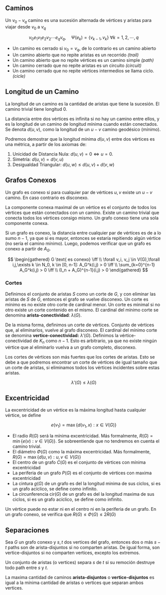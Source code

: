 ## Caminos

Un $v_0{-}v_q$ camino es una sucesión alternada de vértices y aristas para viajar desde $v_0$ a $v_q$

$$
v_0e_1v_1e_2v_2\cdots e_qv_q, \quad \Psi(e_k) = \{v_{k-1}, v_k\} \ \forall k=1,2, \cdots, q
$$

- Un camino es cerrado si $v_0 = v_q$, de lo contrario es un camino abierto
- Un camino abierto que no repite aristas es un recorrido *(trail)*
- Un camino abierto que no repite vértices es un camino simple *(path)*
- Un camino cerrado que no repite aristas es un circuito *(circuit)*
- Un camino cerrado que no repite vértices intermedios se llama ciclo. *(cicle)*

## Longitud de un Camino

La longitud de un camino es la cantidad de aristas que tiene la sucesión. El camino trivial tiene longitud 0.

La distancia entre dos vértices es infinita si no hay un camino entre ellos, y es la longitud de un camino de longitud mínima cuando están conectados. Se denota $d(u,v)$, como la longitud de un $u{-}v$ camino geodésico (mínimo).

Podremos demostrar que la longitud mínima $d(u,v)$ entre dos vértices es una métrica, a partir de los axiomas de:

1. Unicidad de Distancia Nula: $d(u,v) = 0 \iff u = 0$.
2. Simetría: $d(u,v) = d(v,u)$
3. Desigualdad Triangular: $d(u,w) \leq d(u,v) + d(v,w)$

## Grafos Conexos

Un grafo es conexo si para cualquier par de vértices $u,v$ existe un $u{-}v$ camino. En caso contrario es disconexo.

La componente conexa maximal de un vértice es el conjunto de todos los vértices que están conectados con un camino. Existe un camino trivial que conecta todos los vértices consigo mismo. Un grafo conexo tiene una sola componente conexa.

Si un grafo es conexo, la distancia entre cualquier par de vértices es de a lo sumo $n - 1$, ya que si es mayor, entonces se estaría repitiendo algún vértice (no sería el camino mínimo). Luego, podemos verificar que un grafo es conexo a partir de $A_G$.

$$
\begin{gathered}
G \text{ es conexo} \iff \\
\forall v_i, v_j \in V(G),\forall i,j,\exists k \in N_0, k \in [0, n-1]: A_G^k(i,j) > 0 \iff \\
\sum_{k=0}^{n-1} A_G^k(i,j) > 0 \iff \\
(I_n + A_G)^{n-1}(i,j) > 0
\end{gathered}
$$

### Cortes

Definimos el conjunto de aristas $S$ como un corte de $G$, y con eliminar las aristas de $S$ de $G$, entonces el grafo se vuelve disconexo. Un corte es mínimo es no existe otro corte de cardinal menor. Un corte es minimal si no otro existe un corte contenido en el mismo. El cardinal del mínimo corte se denomina **arista-conectividad**: $\lambda(G)$.

De la misma forma, definimos un corte de vértices. Conjunto de vértices que, al eliminarlos, vuelve al grafo disconexo. El cardinal del mínimo corte se denomina **vertice-conectividad:** $\lambda'(G)$. Definimos la vértice-conectividad de $K_n$ como $n-1$. Esto es arbitrario, ya que no existe ningún vértice que al eliminarlo vuelva a un grafo completo, disconexo.

Los cortes de vértices son más fuertes que los cortes de aristas. Esto se debe a que podremos encontrar un corte de vértices de igual tamaño que un corte de aristas, si eliminamos todos los vértices incidentes sobre estas aristas.

$$
\lambda'(G) \leq \lambda(G)
$$

## Excentricidad

La excentricidad de un vértice es la máxima longitud hasta cualquier vértice, se define

$$
e(v_1) = \max\{d(v_1, x): x \in V(G)\}
$$

- El radio $R(G)$ será la mínima excentricidad. Más formalmente, $R(G) = \min \{e(v): v \in V(G)\}$. Se sobreentiende que no tendremos en cuenta el camino trivial.
- El diámetro $\Phi(G)$ como la máxima excentricidad. Más formalmente, $R(G) = \max \{d(u,v): u,v \in V(G)\}$
- El centro de un grafo $C(G)$ es el conjunto de vértices con mínima excentricidad
- La periferia de un grafo $P(G)$ es el conjunto de vértices con maxima excentricidad
- La cintura $g(G)$ de un grafo es del la longitud minima de sus ciclos, si es un grafo acíclico, se define como infinito.
- La circunferencia $\text{cir}(G)$ de un grafo es del la longitud maxima de sus ciclos, si es un grafo acíclico, se define como infinito.

Un vértice puede no estar ni en el centro ni en la periferia de un grafo. En un grafo conexo, se verifica que $R(G) \leq \Phi(G) \leq 2R(G)$

## Separaciones

Sea $G$ un grafo conexo y $s,t$ dos vertices del grafo, entonces dos o más $s{-}t$ paths son de arista-disjuntos si no comparten aristas. De igual forma, son vertice-disjuntos si no comparten vertices, excepto los extremos.

Un conjunto de aristas (o vertices) separa $s$ de $t$ si su remoción destruye todo path entre $s$ y $t$.

La maxima cantidad de caminos **arista-disjuntos** o **vertice-disjuntos** es igual a la mínima cantidad de aristas o vertices que separan ambos vertices.
